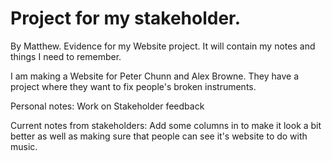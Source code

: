 # Project for my stakeholder.
By Matthew.
Evidence for my Website project. It will contain my notes and things I need to remember. 

I am making a Website for Peter Chunn and Alex Browne. 
They have a project where they want to fix people's broken instruments.


Personal notes: Work on Stakeholder feedback

Current notes from stakeholders:
Add some columns in to make it look a bit better as well as making sure that people can see it's website to do with music.
